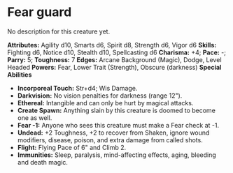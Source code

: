 # Fear guard

No description for this creature yet.

**Attributes:** Agility d10, Smarts d6, Spirit d8, Strength d6, Vigor
d6
**Skills:** Fighting d6, Notice d10, Stealth d10, Spellcasting d6
**Charisma:** +4; **Pace:** -; **Parry:** 5; **Toughness:** 7
**Edges:** Arcane Background (Magic), Dodge, Level Headed
**Powers:** Fear, Lower Trait (Strength), Obscure (darkness)
**Special Abilities**

- **Incorporeal Touch:** Str+d4; Wis Damage.
- **Darkvision:** No vision penalties for darkness (range 12").
- **Ethereal:** Intangible and can only be hurt by magical attacks.
- **Create Spawn:** Anything slain by this creature is doomed to become
one as well.
- **Fear -1:** Anyone who sees this creature must make a Fear check at
-1.
- **Undead:** +2 Toughness, +2 to recover from Shaken, ignore wound
modifiers, disease, poison, and extra damage from called shots.
- **Flight:** Flying Pace of 6" and Climb 2.
- **Immunities:** Sleep, paralysis, mind-affecting effects, aging,
bleeding and death magic.
